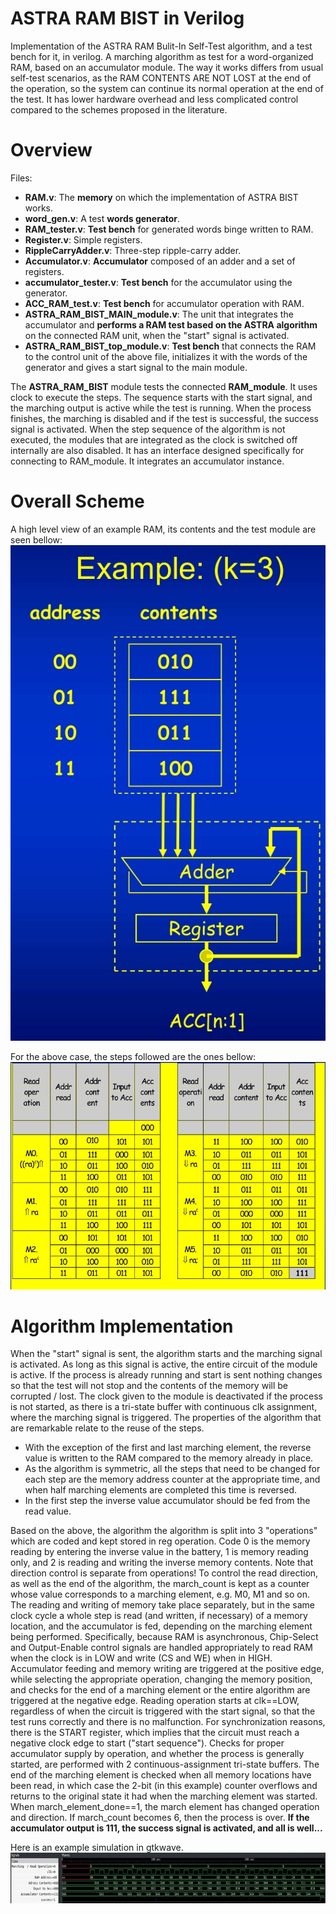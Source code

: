 # ASTRA RAM BIST in Verilog
Implementation of the ASTRA RAM Bulit-In Self-Test algorithm, and a test bench for it, in verilog.
A marching algorithm as test for a word-organized RAM, based on an accumulator module. The way it works differs from usual self-test scenarios, as the RAM CONTENTS ARE NOT LOST at the end of the operation,
so the system can continue its normal operation at the end of the test. It has lower hardware overhead and less complicated control compared to the schemes proposed in the literature.

# Overview
Files:
* **RAM.v**: The **memory** on which the implementation of ASTRA BIST works.
* **word_gen.v**: A test **words generator**.
* **RAM_tester.v**: **Test bench** for generated words binge written to RAM.
* **Register.v**: Simple registers.
* **RippleCarryAdder.v**: Three-step ripple-carry adder.
* **Accumulator.v**: **Accumulator** composed of an adder and a set of registers.
* **accumulator_tester.v**: **Test bench** for the accumulator using the generator.
* **ACC_RAM_test.v**: **Test bench** for accumulator operation with RAM.
* **ASTRA_RAM_BIST_MAIN_module.v**: The unit that integrates the accumulator and **performs a RAM test based on the ASTRA algorithm** on the connected RAM unit, when the "start" signal is activated.
* **ASTRA_RAM_BIST_top_module.v**: **Test bench**  that connects the RAM to the control unit of the above file, initializes it with the words of the generator and gives a start signal to the main module.

The **ASTRA_RAM_BIST** module tests the connected **RAM_module**. It uses clock to execute the steps.
The sequence starts with the start signal, and the marching output is active while the test is running.
When the process finishes, the marching is disabled and if the test is successful, the success signal is activated.
When the step sequence of the algorithm is not executed, the modules that are integrated as the clock is switched off internally are also disabled.
It has an interface designed specifically for connecting to RAM_module. It integrates an accumulator instance.

# Overall Scheme
A high level view of an example RAM, its contents and the test module are seen bellow:
![alt text](https://github.com/styltsars96/ASTRA_RAM_BIST_Verilog/raw/master/example_overview.jpg "example" )

For the above case, the steps followed are the ones bellow:
![alt text](https://github.com/styltsars96/ASTRA_RAM_BIST_Verilog/raw/master/marching_algorithm.jpg "example_steps" )

# Algorithm Implementation
When the "start" signal is sent, the algorithm starts and the marching signal is activated.
As long as this signal is active, the entire circuit of the module is active.
If the process is already running and start is sent nothing changes so that the test will not stop and the contents of the memory will be corrupted / lost.
The clock given to the module is deactivated if the process is not started, as there is a tri-state buffer with continuous clk assignment, where the marching signal is triggered.
The properties of the algorithm that are remarkable relate to the reuse of the steps.
* With the exception of the first and last marching element, the reverse value is written to the RAM compared to the memory already in place.
* As the algorithm is symmetric, all the steps that need to be changed for each step are the memory address counter at the appropriate time, and when half marching elements are completed this time is reversed.
* In the first step the inverse value accumulator should be fed from the read value.

Based on the above, the algorithm the algorithm is split into 3 "operations" which are coded and kept stored in reg operation.
Code 0 is the memory reading by entering the inverse value in the battery, 1 is memory reading only, and 2 is reading and writing the inverse memory contents.
Note that direction control is separate from operations! To control the read direction, as well as the end of the algorithm, the march_count is kept as a counter whose value corresponds to a marching element, e.g. M0, M1 and so on.
The reading and writing of memory take place separately, but in the same clock cycle a whole step is read (and written, if necessary) of a memory location, and the accumulator is fed, depending on the marching element being performed.
Specifically, because RAM is asynchronous,  Chip-Select and Output-Enable control signals are handled appropriately to read RAM when the clock is in LOW and write (CS and WE) when in HIGH.
Accumulator feeding and memory writing are triggered at the positive edge, while selecting the appropriate operation, changing the memory position, and checks for the end of a marching element or the entire algorithm are triggered at the negative edge.
Reading operation starts at clk==LOW, regardless of when the circuit is triggered with the start signal, so that the test runs correctly and there is no malfunction. For synchronization reasons, there is the START register, which implies that the circuit must reach a negative clock edge to start ("start sequence").
Checks for proper accumulator supply by operation, and whether the process is generally started, are performed with 2 continuous-assignment tri-state buffers.
The end of the marching element is checked when all memory locations have been read, in which case the 2-bit (in this example) counter overflows and returns to the original state it had when the marching element was started. When march_element_done==1, the march element has changed operation and direction. If march_count becomes 6, then the process is over.
**If the accumulator output is 111, the success signal is activated, and all is well...**

Here is an example simulation in gtkwave.
![alt text](https://github.com/styltsars96/ASTRA_RAM_BIST_Verilog/raw/master/gtkwave_example.jpg "gtkwave_example" )
